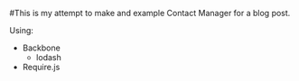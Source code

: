 #This is my attempt to make and example Contact Manager for a blog post.

Using:
  - Backbone
    - lodash
  - Require.js
